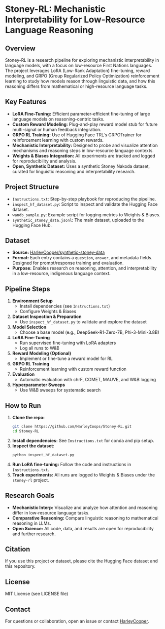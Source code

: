 # Stoney-RL: Mechanistic Interpretability for Low-Resource Language Reasoning

## Overview
Stoney-RL is a research pipeline for exploring mechanistic interpretability in language models, with a focus on low-resource First Nations languages. The project leverages LoRA (Low-Rank Adaptation) fine-tuning, reward modeling, and GRPO (Group Regularized Policy Optimization) reinforcement learning to study how models reason through linguistic data, and how this reasoning differs from mathematical or high-resource language tasks.

## Key Features
- **LoRA Fine-Tuning:** Efficient parameter-efficient fine-tuning of large language models on reasoning-centric tasks.
- **Custom Reward Modeling:** Plug-and-play reward model stub for future multi-signal or human feedback integration.
- **GRPO RL Training:** Use of Hugging Face TRL's GRPOTrainer for reinforcement learning with custom rewards.
- **Mechanistic Interpretability:** Designed to probe and visualize attention mechanisms and reasoning steps in low-resource language contexts.
- **Weights & Biases Integration:** All experiments are tracked and logged for reproducibility and analysis.
- **Open, Synthetic Dataset:** Uses a synthetic Stoney Nakoda dataset, curated for linguistic reasoning and interpretability research.

## Project Structure
- `Instructions.txt`: Step-by-step playbook for reproducing the pipeline.
- `inspect_hf_dataset.py`: Script to inspect and validate the Hugging Face dataset.
- `wandb_sample.py`: Example script for logging metrics to Weights & Biases.
- `synthetic_stoney_data.jsonl`: The main dataset, uploaded to the Hugging Face Hub.

## Dataset
- **Source:** [HarleyCooper/synthetic-stoney-data](https://huggingface.co/datasets/HarleyCooper/synthetic-stoney-data)
- **Format:** Each entry contains a `question`, `answer`, and metadata fields. Designed for prompt/response training and evaluation.
- **Purpose:** Enables research on reasoning, attention, and interpretability in a low-resource, indigenous language context.

## Pipeline Steps
1. **Environment Setup**
   - Install dependencies (see `Instructions.txt`)
   - Configure Weights & Biases
2. **Dataset Inspection & Preparation**
   - Use `inspect_hf_dataset.py` to validate and explore the dataset
3. **Model Selection**
   - Choose a base model (e.g., DeepSeek-R1-Zero-7B, Phi-3-Mini-3.8B)
4. **LoRA Fine-Tuning**
   - Run supervised fine-tuning with LoRA adapters
   - Log all runs to W&B
5. **Reward Modeling (Optional)**
   - Implement or fine-tune a reward model for RL
6. **GRPO RL Training**
   - Reinforcement learning with custom reward function
7. **Evaluation**
   - Automatic evaluation with chrF, COMET, MAUVE, and W&B logging
8. **Hyperparameter Sweeps**
   - Use W&B sweeps for systematic search

## How to Run
1. **Clone the repo:**
   ```sh
   git clone https://github.com/HarleyCoops/Stoney-RL.git
   cd Stoney-RL
   ```
2. **Install dependencies:**
   See `Instructions.txt` for conda and pip setup.
3. **Inspect the dataset:**
   ```sh
   python inspect_hf_dataset.py
   ```
4. **Run LoRA fine-tuning:**
   Follow the code and instructions in `Instructions.txt`.
5. **Track experiments:**
   All runs are logged to Weights & Biases under the `stoney-rl` project.

## Research Goals
- **Mechanistic Interp:** Visualize and analyze how attention and reasoning differ in low-resource language tasks.
- **Comparative Reasoning:** Compare linguistic reasoning to mathematical reasoning in LLMs.
- **Open Science:** All code, data, and results are open for reproducibility and further research.

## Citation
If you use this project or dataset, please cite the Hugging Face dataset and this repository.

## License
MIT License (see LICENSE file)

## Contact
For questions or collaboration, open an issue or contact [HarleyCooper](https://huggingface.co/HarleyCooper). 